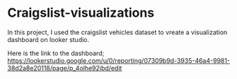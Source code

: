 # Craigslist-visualizations

In this project, I used the craigslist vehicles dataset to vreate a visualization dashboard on looker studio.

Here is the link to the dashboard; https://lookerstudio.google.com/u/0/reporting/07309b9d-3935-46a4-9981-38d2a8e20118/page/p_4olhe92jbd/edit
